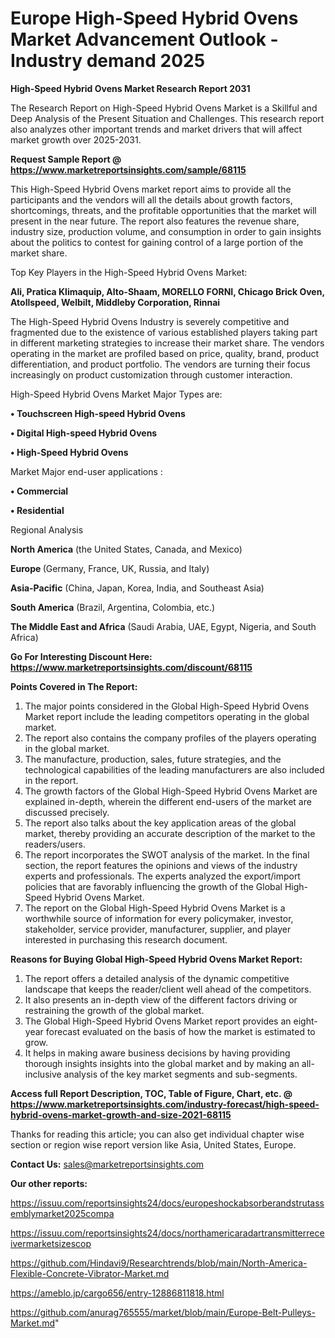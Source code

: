 # Europe High-Speed Hybrid Ovens Market Advancement Outlook - Industry demand 2025

<strong>High-Speed Hybrid Ovens Market Research Report 2031</strong>

The Research Report on High-Speed Hybrid Ovens Market is a Skillful and Deep Analysis of the Present Situation and Challenges. This research report also analyzes other important trends and market drivers that will affect market growth over 2025-2031.

<strong>Request Sample Report @ <a href=https://www.marketreportsinsights.com/sample/68115>https://www.marketreportsinsights.com/sample/68115</a></strong>

This High-Speed Hybrid Ovens market report aims to provide all the participants and the vendors will all the details about growth factors, shortcomings, threats, and the profitable opportunities that the market will present in the near future. The report also features the revenue share, industry size, production volume, and consumption in order to gain insights about the politics to contest for gaining control of a large portion of the market share.

Top Key Players in the High-Speed Hybrid Ovens Market:

<strong>Ali, Pratica Klimaquip, Alto-Shaam, MORELLO FORNI, Chicago Brick Oven, Atollspeed, Welbilt, Middleby Corporation, Rinnai</strong>

The High-Speed Hybrid Ovens Industry is severely competitive and fragmented due to the existence of various established players taking part in different marketing strategies to increase their market share. The vendors operating in the market are profiled based on price, quality, brand, product differentiation, and product portfolio. The vendors are turning their focus increasingly on product customization through customer interaction.

High-Speed Hybrid Ovens Market Major Types are:

<strong>• Touchscreen High-speed Hybrid Ovens

• Digital High-speed Hybrid Ovens

• High-Speed Hybrid Ovens</strong>

Market Major end-user applications :

<strong>• Commercial

• Residential</strong>

Regional Analysis

</u><strong><b>North America</b></strong> (the United States, Canada, and Mexico)

<strong><b>Europe </b></strong>(Germany, France, UK, Russia, and Italy)

<strong><b>Asia-Pacific</b></strong> (China, Japan, Korea, India, and Southeast Asia)

<strong><b>South America</b></strong> (Brazil, Argentina, Colombia, etc.)

<strong><b>The Middle East and Africa</b></strong> (Saudi Arabia, UAE, Egypt, Nigeria, and South Africa)

<strong>Go For Interesting Discount Here: <a href=https://www.marketreportsinsights.com/discount/68115>https://www.marketreportsinsights.com/discount/68115</a></strong>

<strong>Points Covered in The Report:</strong>
<ol>
  <li>The major points considered in the Global High-Speed Hybrid Ovens Market report include the leading competitors operating in the global market.</li>
  <li>The report also contains the company profiles of the players operating in the global market.</li>
  <li>The manufacture, production, sales, future strategies, and the technological capabilities of the leading manufacturers are also included in the report.</li>
  <li>The growth factors of the Global High-Speed Hybrid Ovens Market are explained in-depth, wherein the different end-users of the market are discussed precisely.</li>
  <li>The report also talks about the key application areas of the global market, thereby providing an accurate description of the market to the readers/users.</li>
  <li>The report incorporates the SWOT analysis of the market. In the final section, the report features the opinions and views of the industry experts and professionals. The experts analyzed the export/import policies that are favorably influencing the growth of the Global High-Speed Hybrid Ovens Market.</li>
  <li>The report on the Global High-Speed Hybrid Ovens Market is a worthwhile source of information for every policymaker, investor, stakeholder, service provider, manufacturer, supplier, and player interested in purchasing this research document.</li>
</ol>
<strong>Reasons for Buying Global High-Speed Hybrid Ovens Market Report:</strong>

<ol>
  <li>The report offers a detailed analysis of the dynamic competitive landscape that keeps the reader/client well ahead of the competitors.</li>
  <li>It also presents an in-depth view of the different factors driving or restraining the growth of the global market.</li>
  <li>The Global High-Speed Hybrid Ovens Market report provides an eight-year forecast evaluated on the basis of how the market is estimated to grow.</li>
  <li>It helps in making aware business decisions by having providing thorough insights insights into the global market and by making an all-inclusive analysis of the key market segments and sub-segments.</li>
</ol>
<strong>Access full Report Description, TOC, Table of Figure, Chart, etc. @ <a href=https://www.marketreportsinsights.com/industry-forecast/high-speed-hybrid-ovens-market-growth-and-size-2021-68115>https://www.marketreportsinsights.com/industry-forecast/high-speed-hybrid-ovens-market-growth-and-size-2021-68115</a></strong>


Thanks for reading this article; you can also get individual chapter wise section or region wise report version like Asia, United States, Europe.

<strong>Contact Us:</strong>
sales@marketreportsinsights.com

<strong>Our other reports:</strong>

<a href=https://issuu.com/reportsinsights24/docs/europeshockabsorberandstrutassemblymarket2025compa>https://issuu.com/reportsinsights24/docs/europeshockabsorberandstrutassemblymarket2025compa</a>

<a href=https://issuu.com/reportsinsights24/docs/northamericaradartransmitterreceivermarketsizescop>https://issuu.com/reportsinsights24/docs/northamericaradartransmitterreceivermarketsizescop</a>

<a href=https://github.com/Hindavi9/Researchtrends/blob/main/North-America-Flexible-Concrete-Vibrator-Market.md>https://github.com/Hindavi9/Researchtrends/blob/main/North-America-Flexible-Concrete-Vibrator-Market.md</a>

<a href=https://ameblo.jp/cargo656/entry-12886811818.html>https://ameblo.jp/cargo656/entry-12886811818.html</a>

<a href=https://github.com/anurag765555/market/blob/main/Europe-Belt-Pulleys-Market.md>https://github.com/anurag765555/market/blob/main/Europe-Belt-Pulleys-Market.md</a>"
